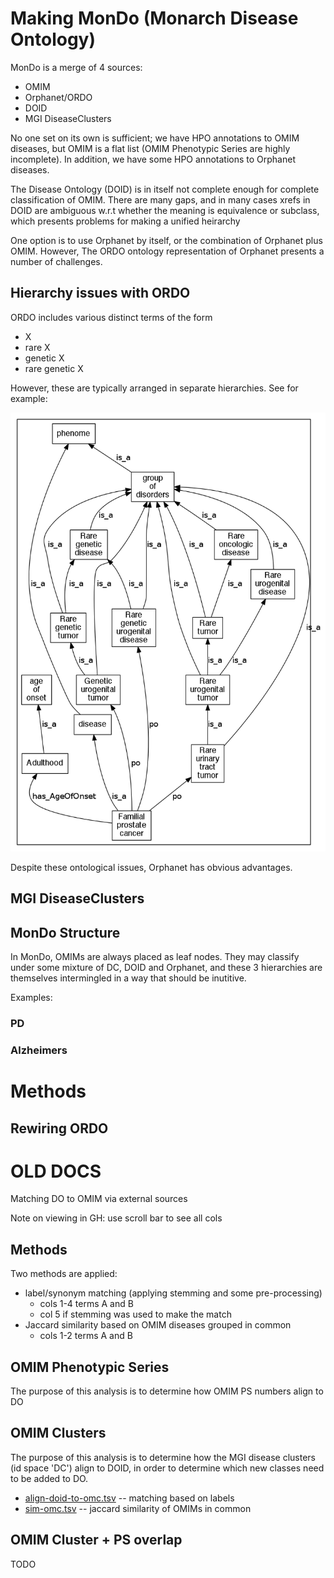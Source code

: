 # Making MonDo (Monarch Disease Ontology)

MonDo is a merge of 4 sources:

 * OMIM
 * Orphanet/ORDO
 * DOID
 * MGI DiseaseClusters

No one set on its own is sufficient; we have HPO annotations to OMIM
diseases, but OMIM is a flat list (OMIM Phenotypic Series are highly
incomplete). In addition, we have some HPO annotations to Orphanet
diseases.

The Disease Ontology (DOID) is in itself not complete enough for
complete classification of OMIM. There are many gaps, and in many
cases xrefs in DOID are ambiguous w.r.t whether the meaning is
equivalence or subclass, which presents problems for making a unified
heirarchy

One option is to use Orphanet by itself, or the combination of
Orphanet plus OMIM. However, The ORDO ontology representation of
Orphanet presents a number of challenges.

## Hierarchy issues with ORDO

ORDO includes various distinct terms of the form

 * X
 * rare X
 * genetic X
 * rare genetic X

However, these are typically arranged in separate hierarchies. See for
example:

![ataxia](images/familial-prostate-cancer-orphanet.png)

Despite these ontological issues, Orphanet has obvious advantages.

## MGI DiseaseClusters

## MonDo Structure

In MonDo, OMIMs are always placed as leaf nodes. They may classify
under some mixture of DC, DOID and Orphanet, and these 3 hierarchies
are themselves intermingled in a way that should be inutitive.

Examples:

### PD

### Alzheimers

# Methods

## Rewiring ORDO



# OLD DOCS

Matching DO to OMIM via external sources

Note on viewing in GH: use scroll bar to see all cols

## Methods

Two methods are applied:

 * label/synonym matching (applying stemming and some pre-processing)
    * cols 1-4 terms A and B
    * col 5 if stemming was used to make the match
 * Jaccard similarity based on OMIM diseases grouped in common
    * cols 1-2 terms A and B

## OMIM Phenotypic Series

The purpose of this analysis is to determine how OMIM PS numbers align to DO

## OMIM Clusters

The purpose of this analysis is to determine how the MGI disease
clusters (id space 'DC') align to DOID, in order to determine which
new classes need to be added to DO.

 * [align-doid-to-omc.tsv](align-doid-to-omc.tsv) -- matching based on labels
 * [sim-omc.tsv](sim-omc.tsv) -- jaccard similarity of OMIMs in common

## OMIM Cluster + PS overlap

TODO
